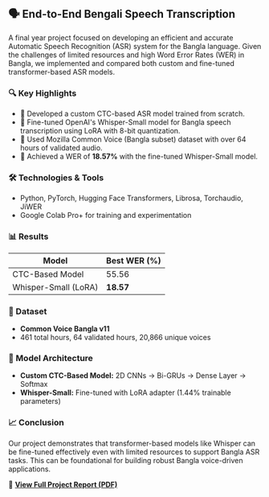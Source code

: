 ## 🗣️ End-to-End Bengali Speech Transcription

A final year project focused on developing an efficient and accurate Automatic Speech Recognition (ASR) system for the Bangla language. Given the challenges of limited resources and high Word Error Rates (WER) in Bangla, we implemented and compared both custom and fine-tuned transformer-based ASR models.

### 🔍 Key Highlights
- 📌 Developed a custom CTC-based ASR model trained from scratch.
- 📌 Fine-tuned OpenAI's Whisper-Small model for Bangla speech transcription using LoRA with 8-bit quantization.
- 📌 Used Mozilla Common Voice (Bangla subset) dataset with over 64 hours of validated audio.
- 📌 Achieved a WER of **18.57%** with the fine-tuned Whisper-Small model.

### 🛠️ Technologies & Tools
- Python, PyTorch, Hugging Face Transformers, Librosa, Torchaudio, JiWER
- Google Colab Pro+ for training and experimentation

### 📊 Results
| Model                | Best WER (%) |
|---------------------|--------------|
| CTC-Based Model     | 55.56        |
| Whisper-Small (LoRA)| **18.57**    |

### 📂 Dataset
- **Common Voice Bangla v11**
- 461 total hours, 64 validated hours, 20,866 unique voices

### 🤖 Model Architecture
- **Custom CTC-Based Model:** 2D CNNs → Bi-GRUs → Dense Layer → Softmax
- **Whisper-Small:** Fine-tuned with LoRA adapter (1.44% trainable parameters)

### 📈 Conclusion
Our project demonstrates that transformer-based models like Whisper can be fine-tuned effectively even with limited resources to support Bangla ASR tasks. This can be foundational for building robust Bangla voice-driven applications.

📄 [**View Full Project Report (PDF)**](https://github.com/shakhawat-hossain4/Bangla-STT-Transcriber/blob/main/CSE_465_final%20Project%20Report.pdf)

